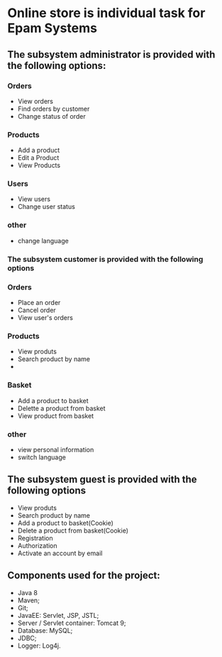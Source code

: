 # Online store is individual task for Epam Systems

## The subsystem administrator is provided with the following options:
### Orders
- View orders
- Find orders by customer
- Change status of order

### Products
- Add a product
- Edit a Product
- View Products

### Users
- View users
- Change user status

### other
- change language

### The subsystem customer is provided with the following options
### Orders
- Place an order
- Cancel order
- View user's orders

### Products
- View produts
- Search product by name
- 
### Basket
- Add a product to basket
- Delette a product from basket
- View product from basket

### other
- view personal information
- switch language

## The subsystem guest is provided with the following options

- View produts
- Search product by name
- Add a product to basket(Cookie)
- Delete a product from basket(Cookie)
- Registration
- Authorization
- Activate an account by email

## Components used for the project:

- Java 8
- Maven;
- Git;
- JavaEE: Servlet, JSP, JSTL;
- Server / Servlet container: Tomcat 9;
- Database: MySQL;
- JDBC;
- Logger: Log4j.







